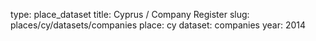 type: place_dataset
title: Cyprus / Company Register
slug: places/cy/datasets/companies
place: cy
dataset: companies
year: 2014
